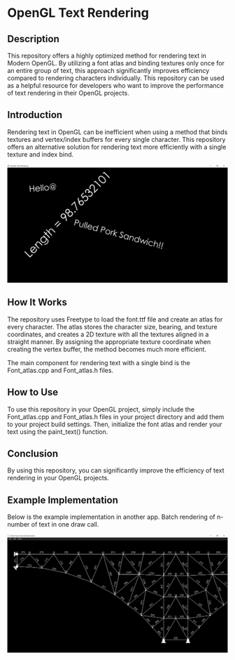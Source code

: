 # OpenGL Text Rendering

## Description
This repository offers a highly optimized method for rendering text in Modern OpenGL. By utilizing a font atlas and binding textures only once for an entire group of text, this approach significantly improves efficiency compared to rendering characters individually. This repository can be used as a helpful resource for developers who want to improve the performance of text rendering in their OpenGL projects.

## Introduction
Rendering text in OpenGL can be inefficient when using a method that binds textures and vertex/index buffers for every single character. This repository offers an alternative solution for rendering text more efficiently with a single texture and index bind.

![Text_Rendering](/Images/screenshot.png)

## How It Works
The repository uses Freetype to load the font.ttf file and create an atlas for every character. The atlas stores the character size, bearing, and texture coordinates, and creates a 2D texture with all the textures aligned in a straight manner. By assigning the appropriate texture coordinate when creating the vertex buffer, the method becomes much more efficient.

The main component for rendering text with a single bind is the Font_atlas.cpp and Font_atlas.h files.

## How to Use
To use this repository in your OpenGL project, simply include the Font_atlas.cpp and Font_atlas.h files in your project directory and add them to your project build settings. Then, initialize the font atlas and render your text using the paint_text() function.

## Conclusion
By using this repository, you can significantly improve the efficiency of text rendering in your OpenGL projects.


## Example Implementation

Below is the example implementation in another app. Batch rendering of n-number of text in one draw call.

![Example Implementation](/Images/example_impl.png)
